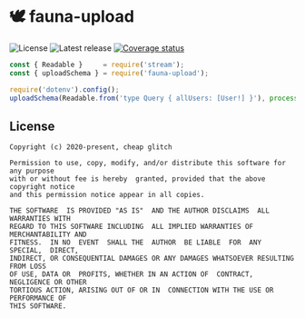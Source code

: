 # 🕊️ fauna-upload

![License](https://badgen.net/github/license/cheap-glitch/fauna-upload?color=green)
![Latest release](https://badgen.net/github/release/cheap-glitch/fauna-upload?color=green)
[![Coverage status](https://coveralls.io/repos/github/cheap-glitch/fauna-upload/badge.svg?branch=main)](https://coveralls.io/github/cheap-glitch/fauna-upload?branch=main)

```javascript
const { Readable }     = require('stream');
const { uploadSchema } = require('fauna-upload');

require('dotenv').config();
uploadSchema(Readable.from('type Query { allUsers: [User!] }'), process.env.FAUNA_SECRET, { override: true });
```

## License
```text
Copyright (c) 2020-present, cheap glitch

Permission to use, copy, modify, and/or distribute this software for any purpose
with or without fee is hereby  granted, provided that the above copyright notice
and this permission notice appear in all copies.

THE SOFTWARE  IS PROVIDED "AS IS"  AND THE AUTHOR DISCLAIMS  ALL WARRANTIES WITH
REGARD TO THIS SOFTWARE INCLUDING  ALL IMPLIED WARRANTIES OF MERCHANTABILITY AND
FITNESS.  IN NO  EVENT  SHALL THE  AUTHOR  BE LIABLE  FOR  ANY SPECIAL,  DIRECT,
INDIRECT, OR CONSEQUENTIAL DAMAGES OR ANY DAMAGES WHATSOEVER RESULTING FROM LOSS
OF USE, DATA OR  PROFITS, WHETHER IN AN ACTION OF  CONTRACT, NEGLIGENCE OR OTHER
TORTIOUS ACTION, ARISING OUT OF OR IN  CONNECTION WITH THE USE OR PERFORMANCE OF
THIS SOFTWARE.
```
